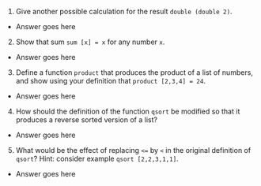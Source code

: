 1. Give another possible calculation for the result `double (double 2)`.
  * Answer goes here

2. Show that sum `sum [x] = x` for any number `x`.
  * Answer goes here

3. Define a function `product` that produces the product of a list of numbers, and show using your definition that `product [2,3,4] = 24`.
  * Answer goes here

4. How should the definition of the function `qsort` be modified so that it produces a reverse sorted version of a list?
  * Answer goes here

5. What would be the effect of replacing `<=` by `<` in the original definition of `qsort`? Hint: consider example `qsort [2,2,3,1,1]`.
  * Answer goes here

